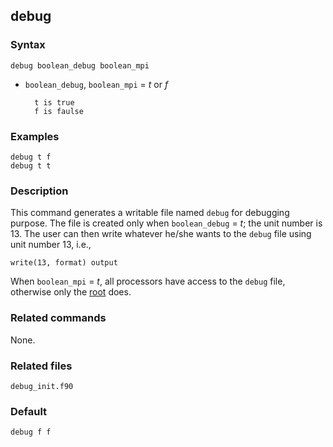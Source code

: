 ## debug

### Syntax

	debug boolean_debug boolean_mpi

* `boolean_debug`, `boolean_mpi` = _t_ or _f_

		t is true
		f is faulse

### Examples

	debug t f
	debug t t

### Description

This command generates a writable file named `debug` for debugging purpose. The file is created only when `boolean_debug` = _t_; the unit number is 13. The user can then write whatever he/she wants to the `debug` file using unit number 13, i.e.,

	write(13, format) output

When `boolean_mpi` = _t_, all processors have access to the `debug` file, otherwise only the [root](rank.md) does.

### Related commands

None.

### Related files

`debug_init.f90`

### Default

	debug f f

